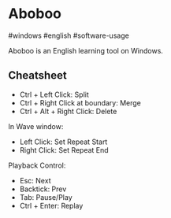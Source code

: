 # Aboboo

#windows #english #software-usage

Aboboo is an English learning tool on Windows.

## Cheatsheet

* Ctrl + Left Click: Split
* Ctrl + Right Click at boundary: Merge
* Ctrl + Alt + Right Click: Delete

In Wave window:

* Left Click: Set Repeat Start
* Right Click: Set Repeat End

Playback Control:

* Esc: Next
* Backtick: Prev
* Tab: Pause/Play
* Ctrl + Enter: Replay